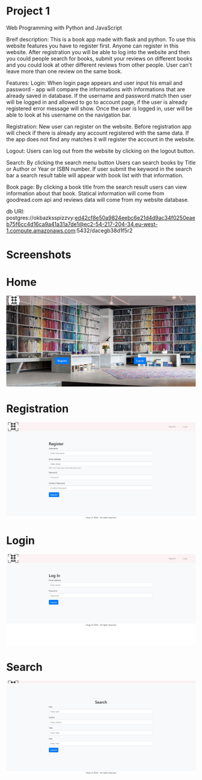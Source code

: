 # Project 1

Web Programming with Python and JavaScript

Breif description: This is a book app made with flask and python. To use this website features you have to register first. Anyone can register in this website. After registration you will be able to log into the website and then you could people search for books, submit your reviews on different books and you could look at other different reviews from other people. User can't leave more than one review on the same book.

Features:
Login: When login page appears and user input his email and password - app will compare the informations with informations that are already saved in database. If the username and password match then user will be logged in and allowed to go to account page, if the user is already registered error message will show. Once the user is logged in, user will be able to look at his username on the navigation bar.

Registration: New user can register on the website. Before registration app will check if there is already any account registered with the same data. If the app does not find any matches it will register the account in the website.

Logout: Users can log out from the website by clicking on the logout button.

Search: By clicking the search menu button Users can search books by Title or Author or Year or ISBN number. If user submit the keyword in the search bar a search result table will appear with book list with that information.

Book page: By clicking a book title from the search result users can view information about that book. Statical information will come from goodread.com api and reviews data will come from my website database.

db URI: postgres://okbazksspizzvy:ed42cf8e50a9824eebc6e21d4d9ac34f0250eaeb75f6cc4d16ca9a41a31a7de1@ec2-54-217-204-34.eu-west-1.compute.amazonaws.com:5432/dacegb38d1f5r2

# Screenshots
# Home
![Screenshot](static/img/homee.jpg)
# Registration
![Screenshot](static/img/register.jpg)
# Login
![Screenshot](static/img/login.jpg)
# Search
![Screenshot](static/img/search.jpg)
